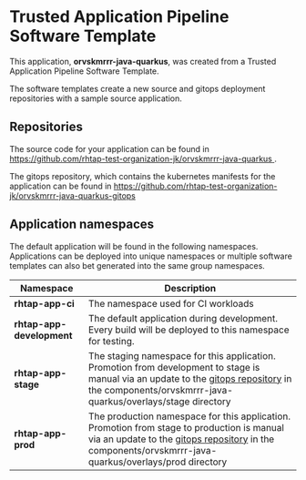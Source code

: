 # Trusted Application Pipeline Software Template

This application, **orvskmrrr-java-quarkus**, was created from a Trusted Application Pipeline Software Template.

The software templates create a new source and gitops deployment repositories with a sample source application. 

## Repositories

The source code for your application can be found in [https://github.com/rhtap-test-organization-jk/orvskmrrr-java-quarkus ](https://github.com/rhtap-test-organization-jk/orvskmrrr-java-quarkus ).
 
The gitops repository, which contains the kubernetes manifests for the application can be found in 
[https://github.com/rhtap-test-organization-jk/orvskmrrr-java-quarkus-gitops ](https://github.com/rhtap-test-organization-jk/orvskmrrr-java-quarkus-gitops ) 

## Application namespaces 

The default application will be found in the following namespaces. Applications can be deployed into unique namespaces or multiple software templates can also bet generated into the same group namespaces.  

|  Namespace   |  Description   |  
| -------- | -------- |
| **rhtap-app-ci** | The namespace used for CI workloads |
| **rhtap-app-development** | The default application during development. Every build will be deployed to this namespace for testing. |
| **rhtap-app-stage** | The staging namespace for this application. Promotion from development to stage is manual via an update to the [gitops repository](https://github.com/rhtap-test-organization-jk/orvskmrrr-java-quarkus-gitops ) in the components/orvskmrrr-java-quarkus/overlays/stage directory |
| **rhtap-app-prod** | The production namespace for this application. Promotion from stage to production is manual via an update to the [gitops repository](https://github.com/rhtap-test-organization-jk/orvskmrrr-java-quarkus-gitops ) in the components/orvskmrrr-java-quarkus/overlays/prod directory |